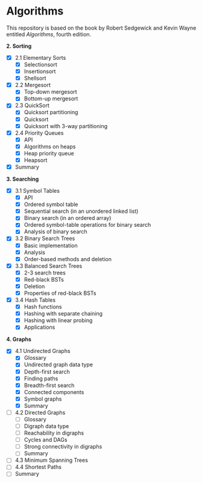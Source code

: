 # Algorithms

This repository is based on the book by Robert Sedgewick and Kevin Wayne entitled *Algorithms*, fourth edition.

**2. Sorting**
- [x] 2.1 Elementary Sorts
  - [x] Selectionsort
  - [x] Insertionsort
  - [x] Shellsort
- [x] 2.2 Mergesort
  - [x] Top-down mergesort
  - [x] Bottom-up mergesort
- [x] 2.3 QuickSort
  - [x] Quicksort partitioning
  - [x] Quicksort
  - [x] Quicksort with 3-way partitioning
- [x] 2.4 Priority Queues
  - [x] API
  - [x] Algorithms on heaps
  - [x] Heap priority queue
  - [x] Heapsort
- [x] Summary

**3. Searching**
- [x] 3.1 Symbol Tables
  - [x] API
  - [x] Ordered symbol table
  - [x] Sequential search (in an unordered linked list)
  - [x] Binary search (in an ordered array)
  - [x] Ordered symbol-table operations for binary search
  - [x] Analysis of binary search
- [x] 3.2 Binary Search Trees
  - [x] Basic implementation 
  - [x] Analysis
  - [x] Order-based methods and deletion
- [x] 3.3 Balanced Search Trees
  - [x] 2-3 search trees
  - [x] Red-black BSTs
  - [x] Deletion
  - [x] Properties of red-black BSTs
- [x] 3.4 Hash Tables
  - [x] Hash functions
  - [x] Hashing with separate chaining
  - [x] Hashing with linear probing
  - [x] Applications

**4. Graphs**
- [x] 4.1 Undirected Graphs
  - [x] Glossary
  - [x] Undirected graph data type
  - [x] Depth-first search
  - [x] Finding paths
  - [x] Breadth-first search
  - [x] Connected components
  - [x] Symbol graphs
  - [x] Summary
- [ ] 4.2 Directed Graphs
  - [ ] Glossary
  - [ ] Digraph data type
  - [ ] Reachability in digraphs
  - [ ] Cycles and DAGs
  - [ ] Strong connectivity in digraphs
  - [ ] Summary
- [ ] 4.3 Minimum Spanning Trees
- [ ] 4.4 Shortest Paths
- [ ] Summary